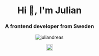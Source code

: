 <h1 align="center">Hi 👋, I'm Julian</h1>
<h3 align="center">A frontend developer from Sweden</h3>

<p align="center"> <img src="https://github-readme-stats.vercel.app/api?username=juliandreas&show_icons=true" alt="juliandreas" /> </p>

<p align="center">
<a href="https://linkedin.com/in/julianlagerberg" target="blank"><img align="center" src="https://cdn.jsdelivr.net/npm/simple-icons@3.0.1/icons/linkedin.svg" alt="julianlagerberg" height="20" width="20" /></a>
</p>
